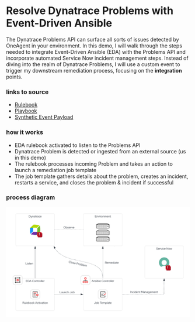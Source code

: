 # Resolve Dynatrace Problems with Event-Driven Ansible

The Dynatrace Problems API can surface all sorts of issues detected by OneAgent in your environment. In this demo, I will walk through the steps needed to integrate Event-Driven Ansible (EDA) with the Problems API and incorporate automated Service Now incident management steps. Instead of diving into the realm of Dynatrace Problems, I will use a custom event to trigger my downstream remediation process, focusing on the **integration** points.

### links to source

- [Rulebook](../rulebooks/dynatrace_problems.yml)
- [Playbook](../playbooks/resolve_problem.yml)
- [Synthetic Event Payload](../files/dynatrace_eda_payload.json)

### how it works
- EDA rulebook activated to listen to the Problems API
- Dynatrace Problem is detected or ingested from an external source (us in this demo)
- The rulebook processes incoming Problem and takes an action to launch a remediation job template
- The job template gathers details about the problem, creates an incident, restarts a service, and closes the problem & incident if successful

### process diagram

![Resolve Problem Process Diagram](.attachments/resolve_problem.png)
